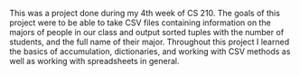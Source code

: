 This was a project done during my 4th week of CS 210. The goals of this project were to be able to take CSV files containing information on the majors of people in our class and output sorted tuples with the number of students, and the full name of their major. Throughout this project I learned the basics of accumulation, dictionaries, and working with CSV methods as well as working with spreadsheets in general.
